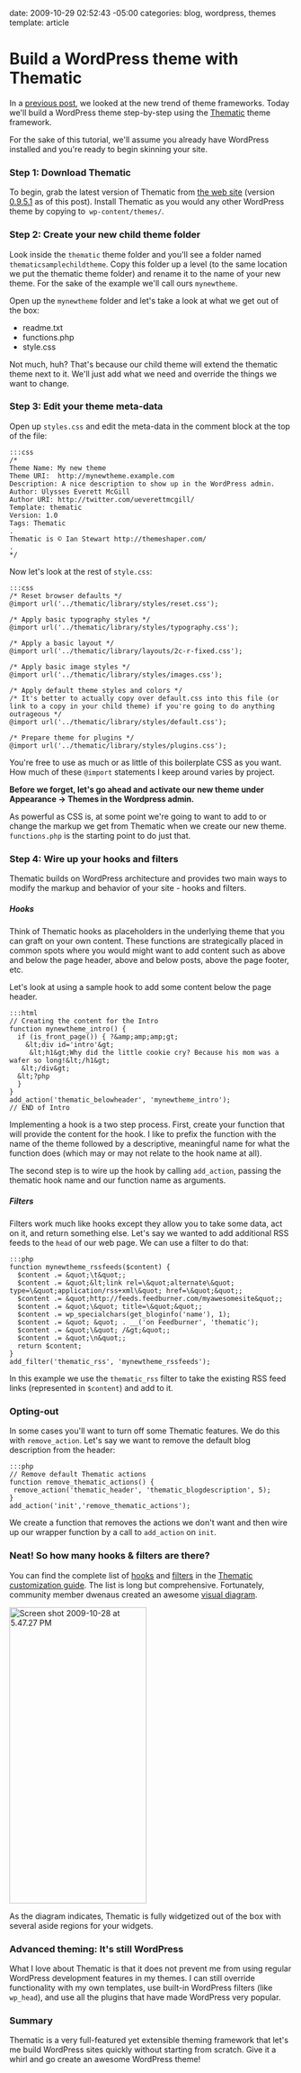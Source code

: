 date: 2009-10-29 02:52:43 -05:00
categories: blog, wordpress, themes
template: article

# Build a WordPress theme with Thematic
In a <a href="http://wynnnetherland.com/2009/10/theme-frameworks/">previous post</a>, we looked at the new trend of theme frameworks. Today we'll build a WordPress theme step-by-step using the <a href="http://themeshaper.com">Thematic</a> theme framework.<!--more-->

For the sake of this tutorial, we'll assume you already have WordPress installed and you're ready to begin skinning your site.

### Step 1: Download Thematic

To begin, grab the latest version of Thematic from <a href="http://themeshaper.com">the web site</a> (version <a href="http://wordpress.org/extend/themes/download/thematic.0.9.5.1.zip">0.9.5.1</a> as of this post). Install Thematic as you would any other WordPress theme by copying to<code> wp-content/themes/</code>.

### Step 2: Create your new child theme folder

Look inside the <code>thematic</code> theme folder and you'll see a folder named <code>thematicsamplechildtheme</code>. Copy this folder up a level (to the same location we put the thematic theme folder) and rename it to the name of your new theme. For the sake of the example we'll call ours <code>mynewtheme</code>.

Open up the <code>mynewtheme</code> folder and let's take a look at what we get out of the box:

* readme.txt
* functions.php
* style.css


Not much, huh? That's because our child theme will extend the thematic theme next to it. We'll just add what we need and override the things we want to change.

### Step 3: Edit your theme meta-data

Open up <code>styles.css</code> and edit the meta-data in the comment block at the top of the file:

    :::css
    /*   
    Theme Name: My new theme
    Theme URI:  http://mynewtheme.example.com
    Description: A nice description to show up in the WordPress admin.
    Author: Ulysses Everett McGill
    Author URI: http://twitter.com/ueverettmcgill/
    Template: thematic
    Version: 1.0
    Tags: Thematic
    .
    Thematic is © Ian Stewart http://themeshaper.com/
    .
    */


Now let's look at the rest of <code>style.css</code>:

    :::css
    /* Reset browser defaults */
    @import url('../thematic/library/styles/reset.css');

    /* Apply basic typography styles */
    @import url('../thematic/library/styles/typography.css');

    /* Apply a basic layout */
    @import url('../thematic/library/layouts/2c-r-fixed.css');

    /* Apply basic image styles */
    @import url('../thematic/library/styles/images.css');

    /* Apply default theme styles and colors */
    /* It's better to actually copy over default.css into this file (or link to a copy in your child theme) if you're going to do anything outrageous */
    @import url('../thematic/library/styles/default.css');

    /* Prepare theme for plugins */
    @import url('../thematic/library/styles/plugins.css');


You're free to use as much or as little of this boilerplate CSS as you want. How much of these <code>@import</code> statements I keep around varies by project.

<strong>Before we forget, let's go ahead and activate our new theme under Appearance -> Themes in the Wordpress admin.
</strong>

As powerful as CSS is, at some point we're going to want to add to or change the markup we get from Thematic when we create our new theme. <code>functions.php</code> is the starting point to do just that.

### Step 4: Wire up your hooks and filters

Thematic builds on WordPress architecture and provides two main ways to modify the markup and behavior of your site - hooks and filters.

<h5>Hooks</h5>

Think of Thematic hooks as placeholders in the underlying theme that you can graft on your own content. These functions are strategically placed in common spots where you would might want to add content such as above and below the page header, above and below posts, above the page footer, etc.

Let's look at using a sample hook to add some content below the page header.

    :::html
    // Creating the content for the Intro
    function mynewtheme_intro() {
      if (is_front_page()) { ?&amp;amp;amp;gt;
        &lt;div id='intro'&gt;
         &lt;h1&gt;Why did the little cookie cry? Because his mom was a wafer so long!&lt;/h1&gt;
       &lt;/div&gt;
      &lt;?php
      }
    }
    add_action('thematic_belowheader', 'mynewtheme_intro');
    // END of Intro

Implementing a hook is a two step process. First, create your function that will provide the content for the hook. I like to prefix the function with the name of the theme followed by a descriptive, meaningful name for what the function does (which may or may not relate to the hook name at all).

The second step is to wire up the hook by calling <code>add_action</code>, passing the thematic hook name and our function name as arguments.

<h5>Filters</h5>

Filters work much like hooks except they allow you to take some data, act on it, and return something else. Let's say we wanted to add additional RSS feeds to the <code>head</code> of our web page. We can use a filter to do that:

    :::php
    function mynewtheme_rssfeeds($content) {
      $content .= &quot;\t&quot;;
      $content .= &quot;&lt;link rel=\&quot;alternate\&quot; type=\&quot;application/rss+xml\&quot; href=\&quot;&quot;;
      $content .= &quot;http://feeds.feedburner.com/myawesomesite&quot;;
      $content .= &quot;\&quot; title=\&quot;&quot;;
      $content .= wp_specialchars(get_bloginfo('name'), 1);
      $content .= &quot; &quot; . __('on Feedburner', 'thematic');
      $content .= &quot;\&quot; /&gt;&quot;;
      $content .= &quot;\n&quot;;
      return $content;
    }
    add_filter('thematic_rss', 'mynewtheme_rssfeeds');


In this example we use the <code>thematic_rss</code> filter to take the existing RSS feed links (represented in <code>$content</code>) and add to it.

### Opting-out

In some cases you'll want to turn off some Thematic features. We do this with <code>remove_action</code>. Let's say we want to remove the default blog description from the header:

    :::php
    // Remove default Thematic actions
    function remove_thematic_actions() {
     remove_action('thematic_header', 'thematic_blogdescription', 5);
    }
    add_action('init','remove_thematic_actions');


We create a function that removes the actions we don't want and then wire up our wrapper function by a call to <code>add_action</code> on <code>init</code>.

### Neat! So how many hooks & filters are there?

You can find the complete list of <a href="http://themeshaper.com/thematic/guide/?page_id=10">hooks</a> and <a href="http://themeshaper.com/thematic/guide/?page_id=12">filters</a> in the <a href="http://themeshaper.com/thematic/guide/">Thematic customization guide</a>. The list is long but comprehensive. Fortunately, community member dwenaus created an awesome <a href="http://bluemandala.com/thematic/thematic-structure.html">visual diagram</a>.

<a href="http://bluemandala.com/thematic/thematic-structure.html"><img src="http://wynnnetherland.com/wp-content/uploads/2009/10/Screen-shot-2009-10-28-at-5.47.27-PM.png" alt="Screen shot 2009-10-28 at 5.47.27 PM" title="Screen shot 2009-10-28 at 5.47.27 PM" width="244" height="526" class=" size-full wp-image-41" /></a>

As the diagram indicates, Thematic is fully widgetized out of the box with several aside regions for your widgets.

### Advanced theming: It's still WordPress

What I love about Thematic is that it does not prevent me from using regular WordPress development features in my themes. I can still override functionality with my own templates, use  built-in WordPress filters (like <code>wp_head</code>), and use all the plugins that have made WordPress very popular. 

### Summary

Thematic is a very full-featured yet extensible theming framework that let's me build WordPress sites quickly without starting from scratch. Give it a whirl and go create an awesome WordPress theme!
